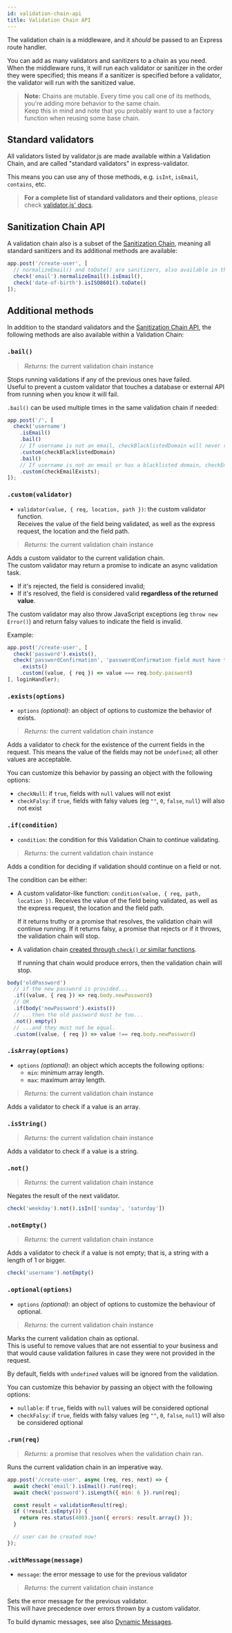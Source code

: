 ```yaml
---
id: validation-chain-api
title: Validation Chain API
---
```


The validation chain is a middleware, and it _should_ be passed to an Express route handler.

You can add as many validators and sanitizers to a chain as you need.   
When the middleware runs, it will run each validator or sanitizer in the order they were specified;
this means if a sanitizer is specified before a validator, the validator will run with the sanitized
value.

> **Note:** Chains are mutable. Every time you call one of its methods, you're adding more behavior to the same chain.  
> Keep this in mind and note that you probably want to use a factory function when reusing some base chain.

## Standard validators
All validators listed by validator.js are made available within a Validation Chain,
and are called "standard validators" in express-validator.

This means you can use any of those methods, e.g. `isInt`, `isEmail`, `contains`, etc.

> **For a complete list of standard validators and their options**,
> please check [validator.js' docs](https://github.com/chriso/validator.js#validators).

## Sanitization Chain API
A validation chain also is a subset of the [Sanitization Chain](api-sanitization-chain.md), meaning
all standard sanitizers and its additional methods are available:

```js
app.post('/create-user', [
  // normalizeEmail() and toDate() are sanitizers, also available in the Sanitization Chain
  check('email').normalizeEmail().isEmail(),
  check('date-of-birth').isISO8601().toDate()
]);
```

## Additional methods
In addition to the standard validators and the [Sanitization Chain API](api-sanitization-chain.md),
the following methods are also available within a Validation Chain:

### `.bail()`
> *Returns:* the current validation chain instance

Stops running validations if any of the previous ones have failed.  
Useful to prevent a custom validator that touches a database or external API from running when you
know it will fail.

`.bail()` can be used multiple times in the same validation chain if needed:

```js
app.post('/', [
  check('username')
    .isEmail()
    .bail()
    // If username is not an email, checkBlacklistedDomain will never run
    .custom(checkBlacklistedDomain)
    .bail()
    // If username is not an email or has a blacklisted domain, checkEmailExists will never run
    .custom(checkEmailExists);
]);
```

### `.custom(validator)`
- `validator(value, { req, location, path })`: the custom validator function.  
Receives the value of the field being validated, as well as the express request, the location and the field path.
> *Returns:* the current validation chain instance

Adds a custom validator to the current validation chain.  
The custom validator may return a promise to indicate an async validation task.
- If it's rejected, the field is considered invalid;
- If it's resolved, the field is considered valid **regardless of the returned value**.

The custom validator may also throw JavaScript exceptions (eg `throw new Error()`) and return falsy values to indicate the field is invalid.

Example:

```js
app.post('/create-user', [
  check('password').exists(),
  check('passwordConfirmation', 'passwordConfirmation field must have the same value as the password field')
    .exists()
    .custom((value, { req }) => value === req.body.password)
], loginHandler);
```

### `.exists(options)`
- `options` *(optional)*: an object of options to customize the behavior of exists.
> *Returns:* the current validation chain instance

Adds a validator to check for the existence of the current fields in the request.
This means the value of the fields may not be `undefined`; all other values are acceptable.

You can customize this behavior by passing an object with the following options:
- `checkNull`: if `true`, fields with `null` values will not exist
- `checkFalsy`: if `true`, fields with falsy values (eg `""`, `0`, `false`, `null`) will also not exist

### `.if(condition)`
- `condition`: the condition for this Validation Chain to continue validating.
> *Returns:* the current validation chain instance

Adds a condition for deciding if validation should continue on a field or not.

The condition can be either:
- A custom validator-like function: `condition(value, { req, path, location })`.
  Receives the value of the field being validated, as well as the express request, the location and the field path.

  If it returns truthy or a promise that resolves, the validation chain will continue
running. If it returns falsy, a promise that rejects or if it throws, the validation chain will stop.  
- A validation chain [created through `check()` or similar functions](api-check.md#check-field-message).

  If running that chain would produce errors, then the validation chain will stop.

```js
body('oldPassword')
  // if the new password is provided...
  .if((value, { req }) => req.body.newPassword)
  // OR
  .if(body('newPassword').exists())
  // ...then the old password must be too...
  .not().empty()
  // ...and they must not be equal.
  .custom((value, { req }) => value !== req.body.newPassword)
```

### `.isArray(options)`
- `options` *(optional)*: an object which accepts the following options:
  - `min`: minimum array length.
  - `max`: maximum array length.
> *Returns:* the current validation chain instance

Adds a validator to check if a value is an array.

### `.isString()`
> *Returns:* the current validation chain instance

Adds a validator to check if a value is a string.

### `.not()`
> *Returns:* the current validation chain instance

Negates the result of the next validator.

```js
check('weekday').not().isIn(['sunday', 'saturday'])
```

### `.notEmpty()`
> *Returns:* the current validation chain instance

Adds a validator to check if a value is not empty; that is, a string with a length of 1 or bigger.

```js
check('username').notEmpty()
```

### `.optional(options)`
- `options` *(optional)*: an object of options to customize the behaviour of optional.
> *Returns:* the current validation chain instance

Marks the current validation chain as optional.  
This is useful to remove values that are not essential to your business and that would cause validation failures in case they were not provided in the request.

By default, fields with `undefined` values will be ignored from the validation.

You can customize this behavior by passing an object with the following options:
- `nullable`: if `true`, fields with `null` values will be considered optional
- `checkFalsy`: if `true`, fields with falsy values (eg `""`, `0`, `false`, `null`) will also be considered optional

### `.run(req)`
> *Returns:* a promise that resolves when the validation chain ran.

Runs the current validation chain in an imperative way.

```js
app.post('/create-user', async (req, res, next) => {
  await check('email').isEmail().run(req);
  await check('password').isLength({ min: 6 }).run(req);

  const result = validationResult(req);
  if (!result.isEmpty()) {
    return res.status(400).json({ errors: result.array() });
  }

  // user can be created now!
});
```

### `.withMessage(message)`
- `message`: the error message to use for the previous validator
> *Returns:* the current validation chain instance

Sets the error message for the previous validator.  
This will have precedence over errors thrown by a custom validator.

To build dynamic messages, see also [Dynamic Messages](feature-error-messages.md#dynamic-messages).

